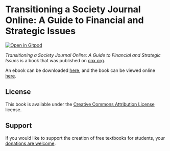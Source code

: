 # Transitioning a Society Journal Online: A Guide to Financial and Strategic Issues

[![Open in Gitpod](https://gitpod.io/button/open-in-gitpod.svg)](https://gitpod.io/from-referrer/)

_Transitioning a Society Journal Online: A Guide to Financial and Strategic Issues_ is a book that was published on [cnx.org](https://cnx.org/).

An ebook can be downloaded [here](https://github.com/cnx-user-books/cnxbook-transitioning-a-society-journal-online-a-guide-to-financial-and-strategic-issues/releases/latest), and the book can be viewed online [here](https://github.com/cnx-user-books/cnxbook-transitioning-a-society-journal-online-a-guide-to-financial-and-strategic-issues/releases/latest).

## License
This book is available under the [Creative Commons Attribution License](./LICENSE) license.

## Support
If you would like to support the creation of free textbooks for students, your [donations are welcome](https://riceconnect.rice.edu/donation/support-openstax-banner).
